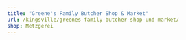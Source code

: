 ```yaml
---
title: "Greene's Family Butcher Shop & Market"
url: /kingsville/greenes-family-butcher-shop-und-market/
shop: Metzgerei
---
```

